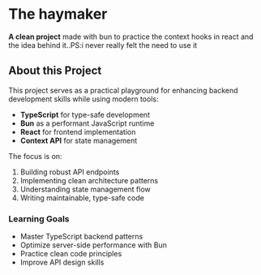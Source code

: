 The haymaker
============

**A clean project** made with bun to practice the context hooks in react and the idea behind it..PS:i never really felt the need to use it
## About this Project

This project serves as a practical playground for enhancing backend development skills while using modern tools:

- **TypeScript** for type-safe development
- **Bun** as a performant JavaScript runtime
- **React** for frontend implementation
- **Context API** for state management

The focus is on:
1. Building robust API endpoints
2. Implementing clean architecture patterns
3. Understanding state management flow
4. Writing maintainable, type-safe code

### Learning Goals
- Master TypeScript backend patterns
- Optimize server-side performance with Bun
- Practice clean code principles
- Improve API design skills
